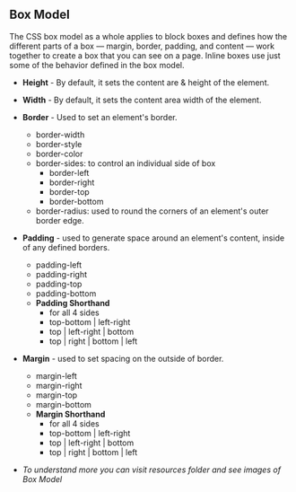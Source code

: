 ## Box Model
The CSS box model as a whole applies to block boxes and defines how the different parts of a box — margin, border, padding, and content — work together to create a box that you can see on a page. Inline boxes use just some of the behavior defined in the box model.
- **Height** - By default, it sets the content are & height of the element.
- **Width** - By default, it sets the content area width of the element.
- **Border** - Used to set an element's border.
    - border-width
    - border-style
    - border-color
    - border-sides: to control an individual side of box
        - border-left
        - border-right
        - border-top
        - border-bottom
    - border-radius: used to round the corners of an element's outer border edge.
- **Padding** - used to generate space around an element's content, inside of any defined borders.
    - padding-left
    - padding-right
    - padding-top
    - padding-bottom
    - **Padding Shorthand**
        - for all 4 sides
        - top-bottom | left-right
        - top | left-right | bottom
        - top | right | bottom | left
- **Margin** - used to set spacing on the outside of border.
    - margin-left
    - margin-right
    - margin-top
    - margin-bottom
    - **Margin Shorthand**
        - for all 4 sides
        - top-bottom | left-right
        - top | left-right | bottom
        - top | right | bottom | left

- *To understand more you can visit resources folder and see images of Box Model*